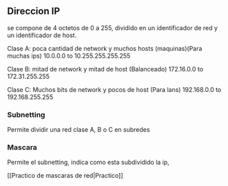 
## Direccion IP
se compone de 4 octetos de 0 a 255, dividido en un identificador de red y un identificador de host.

Clase A: poca cantidad de network y muchos hosts (maquinas)(Para muchas ips)
10.0.0.0 to 10.255.255.255.255

Clase B: mitad de network y mitad de host (Balanceado)
172.16.0.0 to 172.31.255.255

Clase C: Muchos bits de network y pocos de host (Para lans)
192.168.0.0 to 192.168.255.255

### Subnetting
Permite dividir una red clase A, B o C en subredes

### Mascara
Permite el subnetting, indica como esta subdividido la ip,

[[Practico de mascaras de red|Practico]]
